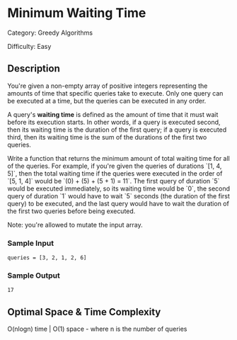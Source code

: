 # Minimum Waiting Time

Category: Greedy Algorithms

Difficulty: Easy

## Description

You're given a non-empty array of positive integers representing the amounts
of time that specific queries take to execute. Only one query can be executed
at a time, but the queries can be executed in any order.

<p>
A query's <b>waiting time</b> is defined as the amount of time that it must
wait before its execution starts. In other words, if a query is executed
second, then its waiting time is the duration of the first query; if a query
is executed third, then its waiting time is the sum of the durations of the
first two queries.
</p>
Write a function that returns the minimum amount of total waiting time for all
of the queries. For example, if you're given the queries of durations
`[1, 4, 5]`, then the total waiting time if the queries were
executed in the order of `[5, 1, 4]` would be
`(0) + (5) + (5 + 1) = 11`. The first query of duration
`5` would be executed immediately, so its waiting time would be
`0`, the second query of duration `1` would have to wait
`5` seconds (the duration of the first query) to be executed, and
the last query would have to wait the duration of the first two queries before
being executed.


Note: you're allowed to mutate the input array.


### Sample Input
```
queries = [3, 2, 1, 2, 6]
```

### Sample Output
```
17
```

## Optimal Space & Time Complexity

O(nlogn) time | O(1) space - where n is the number of queries
